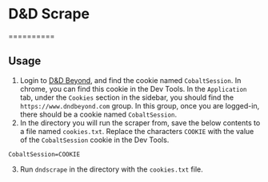 # D&D Scrape
==========

## Usage

1. Login to [D&D Beyond](dndbeyond.com), and find the cookie named `CobaltSession`. In chrome, you can find this cookie in the Dev Tools. In the `Application` tab, under the `Cookies` section in the sidebar, you should find the `https://www.dndbeyond.com` group. In this group, once you are logged-in, there should be a cookie named `CobaltSession`.
2. In the directory you will run the scraper from, save the below contents to a file named `cookies.txt`. Replace the characters `COOKIE` with the value of the `CobaltSession` cookie in the Dev Tools.
```
CobaltSession=COOKIE
```
3. Run `dndscrape` in the directory with the `cookies.txt` file.